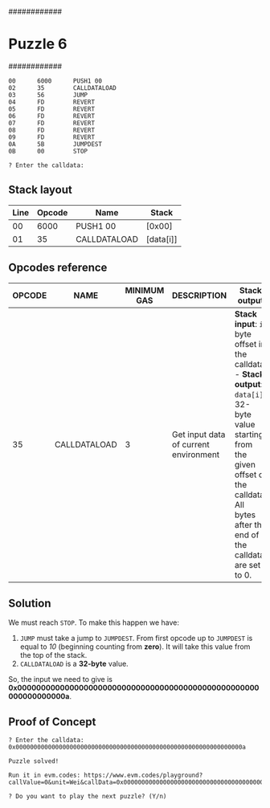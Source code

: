 ############
# Puzzle 6 #
############

```
00      6000      PUSH1 00
02      35        CALLDATALOAD
03      56        JUMP
04      FD        REVERT
05      FD        REVERT
06      FD        REVERT
07      FD        REVERT
08      FD        REVERT
09      FD        REVERT
0A      5B        JUMPDEST
0B      00        STOP

? Enter the calldata: 
```

## Stack layout

| Line | Opcode | Name         | Stack     |
| ---- | ------ | ------------ | --------- |
| 00   | 6000   | PUSH1 00     | [0x00]    |
| 01   | 35     | CALLDATALOAD | [data[i]] |

## Opcodes reference 

| OPCODE | NAME         | MINIMUM GAS | DESCRIPTION                           | Stack output                                                                                                                                                                                          | Error cases                                               |
| ------ | ------------ | ----------- | ------------------------------------- | ----------------------------------------------------------------------------------------------------------------------------------------------------------------------------------------------------- | --------------------------------------------------------- |
| 35     | CALLDATALOAD | 3           | Get input data of current environment | **Stack input**: `i`: byte offset in the calldata. - **Stack output**: `data[i]`: 32-byte value starting from the given offset of the calldata. All bytes after the end of the calldata are set to 0. | `1.` Not enough gas. `2.` Not enough values on the stack. |

## Solution

We must reach `STOP`. To make this happen we have:
1.  `JUMP` must take a jump to `JUMPDEST`. From first opcode up to `JUMPDEST` is equal to *10* (beginning counting from **zero**). It will take this value from the top of the stack.
2.  `CALLDATALOAD` is a **32-byte** value.

So, the input we need to give is **0x000000000000000000000000000000000000000000000000000000000000000a**.

## Proof of Concept

```
? Enter the calldata: 0x000000000000000000000000000000000000000000000000000000000000000a

Puzzle solved!

Run it in evm.codes: https://www.evm.codes/playground?callValue=0&unit=Wei&callData=0x000000000000000000000000000000000000000000000000000000000000000a&codeType=Bytecode&code='60003556FDFDFDFDFDFD5B00'_

? Do you want to play the next puzzle? (Y/n) 

```